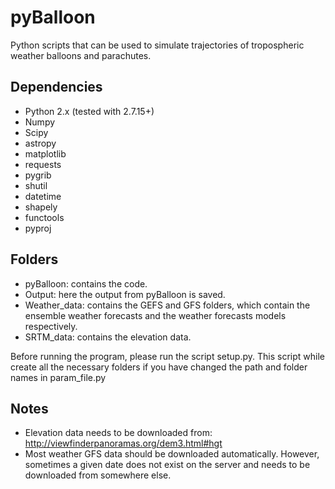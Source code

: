 pyBalloon
=========

Python scripts that can be used to simulate trajectories of tropospheric weather balloons and parachutes.

Dependencies
------------
- Python 2.x (tested with 2.7.15+)
- Numpy
- Scipy
- astropy
- matplotlib
- requests
- pygrib
- shutil
- datetime
- shapely
- functools
- pyproj

Folders
------------
- pyBalloon: contains the code. 
- Output: here the output from pyBalloon is saved.
- Weather_data: contains the GEFS and GFS folders, which contain the ensemble weather forecasts and the weather forecasts models respectively.
- SRTM_data: contains the elevation data.

Before running the program, please run the script setup.py.
This script while create all the necessary folders if you have changed the path and folder names in param_file.py

Notes
------------
- Elevation data needs to be downloaded from: http://viewfinderpanoramas.org/dem3.html#hgt
- Most weather GFS data should be downloaded automatically. However, sometimes a given date does not exist on the server and needs to be downloaded from somewhere else.